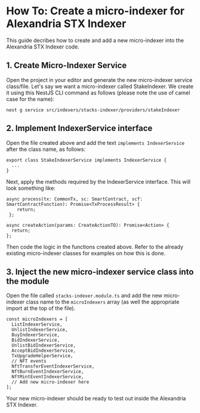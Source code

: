 # How To: Create a micro-indexer for Alexandria STX Indexer

This guide decribes how to create and add a new micro-indexer into the Alexandria STX Indexer code.

## 1. Create Micro-Indexer Service

Open the project in your editor and generate the new micro-indexer service class/file. Let's say we want a micro-indexer called StakeIndexer. We create it using this NestJS CLI command as follows (please note the use of camel case for the name):

```
nest g service src/indexers/stacks-indexer/providers/stakeIndexer
```

## 2. Implement IndexerService interface

Open the file created above and add the text `implements IndexerService` after the class name, as follows:

```
export class StakeIndexerService implements IndexerService {
  ...
}
```

Next, apply the methods required by the IndexerService interface. This will look something like:

```
async process(tx: CommonTx, sc: SmartContract, scf: SmartContractFunction): Promise<TxProcessResult> {
    return;
 };

async createAction(params: CreateActionTO): Promise<Action> {
  return;
};
```

Then code the logic in the functions created above. Refer to the already existing micro-indexer classes for examples on how this is done.

## 3. Inject the new micro-indexer service class into the module

Open the file called `stacks-indexer.module.ts` and add the new micro-indexer class name to the `microIndexers` array (as well the appropriate import at the top of the file).

```
const microIndexers = [
  ListIndexerService,
  UnlistIndexerService,
  BuyIndexerService,
  BidIndexerService,
  UnlistBidIndexerService,
  AcceptBidIndexerService,
  TxUpgradeHelperService,
  // NFT events
  NftTransferEventIndexerService,
  NftBurnEventIndexerService,
  NftMintEventIndexerService,
  // Add new micro-indexer here
];
```

Your new micro-indexer should be ready to test out inside the Alexandria STX Indexer.
